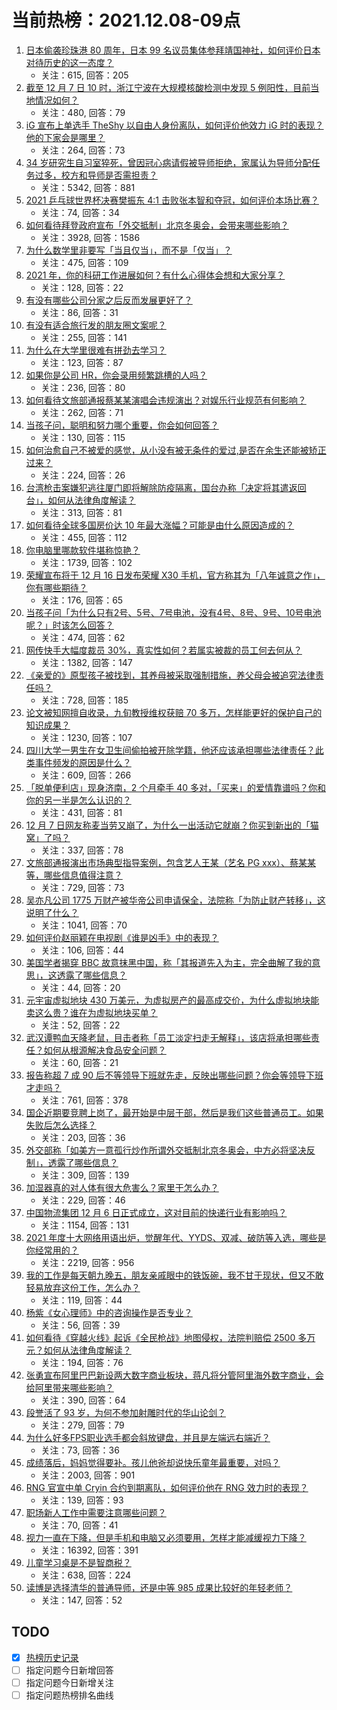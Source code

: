 # 当前热榜：2021.12.08-09点
1. [日本偷袭珍珠港 80 周年，日本 99 名议员集体参拜靖国神社，如何评价日本对待历史的这一态度？](https://www.zhihu.com/question/504347013)
    * 关注：615, 回答：205
2. [截至 12 月 7 日 10 时，浙江宁波在大规模核酸检测中发现 5 例阳性，目前当地情况如何？](https://www.zhihu.com/question/504266469)
    * 关注：480, 回答：79
3. [iG 宣布上单选手 TheShy 以自由人身份离队，如何评价他效力 iG 时的表现？他的下家会是哪里？](https://www.zhihu.com/question/504379238)
    * 关注：264, 回答：73
4. [34 岁研究生自习室猝死，曾因冠心病请假被导师拒绝，家属认为导师分配任务过多，校方和导师是否需担责？](https://www.zhihu.com/question/504048925)
    * 关注：5342, 回答：881
5. [2021 乒乓球世界杯决赛樊振东 4:1 击败张本智和夺冠，如何评价本场比赛？](https://www.zhihu.com/question/504396955)
    * 关注：74, 回答：34
6. [如何看待拜登政府宣布「外交抵制」北京冬奥会，会带来哪些影响？](https://www.zhihu.com/question/504201504)
    * 关注：3928, 回答：1586
7. [为什么数学里非要写「当且仅当」，而不是「仅当」？](https://www.zhihu.com/question/459697431)
    * 关注：475, 回答：109
8. [2021 年，你的科研工作进展如何？有什么心得体会想和大家分享？](https://www.zhihu.com/question/503013111)
    * 关注：128, 回答：22
9. [有没有哪些公司分家之后反而发展更好了？](https://www.zhihu.com/question/504276281)
    * 关注：86, 回答：31
10. [有没有适合旅行发的朋友圈文案呢？](https://www.zhihu.com/question/492222234)
    * 关注：255, 回答：141
11. [为什么在大学里很难有拼劲去学习？](https://www.zhihu.com/question/502403198)
    * 关注：123, 回答：87
12. [如果你是公司 HR，你会录用频繁跳槽的人吗？](https://www.zhihu.com/question/502575817)
    * 关注：236, 回答：80
13. [如何看待文旅部通报蔡某某演唱会违规演出？对娱乐行业规范有何影响？](https://www.zhihu.com/question/504269242)
    * 关注：262, 回答：71
14. [当孩子问，聪明和努力哪个重要，你会如何回答？](https://www.zhihu.com/question/499990819)
    * 关注：130, 回答：115
15. [如何治愈自己不被爱的感觉，从小没有被无条件的爱过,是否在余生还能被矫正过来？](https://www.zhihu.com/question/280786628)
    * 关注：224, 回答：26
16. [台湾枪击案嫌犯逃往厦门即将解除防疫隔离，国台办称「决定将其遣返回台」，如何从法律角度解读？](https://www.zhihu.com/question/504223064)
    * 关注：313, 回答：81
17. [如何看待全球多国房价达 10 年最大涨幅？可能是由什么原因造成的？](https://www.zhihu.com/question/503989182)
    * 关注：455, 回答：112
18. [你电脑里哪款软件堪称惊艳？](https://www.zhihu.com/question/479540012)
    * 关注：1739, 回答：102
19. [荣耀宣布将于 12 月 16 日发布荣耀 X30 手机，官方称其为「八年诚意之作」，你有哪些期待？](https://www.zhihu.com/question/504007464)
    * 关注：176, 回答：65
20. [当孩子问「为什么只有2号、5号、7号电池，没有4号、8号、9号、10号电池呢？」时该怎么回答？](https://www.zhihu.com/question/502782484)
    * 关注：474, 回答：62
21. [网传快手大幅度裁员 30%，真实性如何？若属实被裁的员工何去何从？](https://www.zhihu.com/question/504166618)
    * 关注：1382, 回答：147
22. [《亲爱的》原型孩子被找到，其养母被采取强制措施，养父母会被追究法律责任吗？](https://www.zhihu.com/question/504154834)
    * 关注：728, 回答：185
23. [论文被知网擅自收录，九旬教授维权获赔 70 多万，怎样能更好的保护自己的知识成果？](https://www.zhihu.com/question/504245783)
    * 关注：1230, 回答：107
24. [四川大学一男生在女卫生间偷拍被开除学籍，他还应该承担哪些法律责任？此类事件频发的原因是什么？](https://www.zhihu.com/question/504270218)
    * 关注：609, 回答：266
25. [「脱单便利店」现身济南，2 个月牵手 40 多对，「买来」的爱情靠谱吗？你和你的另一半是怎么认识的？](https://www.zhihu.com/question/504014433)
    * 关注：431, 回答：81
26. [12 月 7 日网友称麦当劳又崩了，为什么一出活动它就崩？你买到新出的「猫窝」了吗？](https://www.zhihu.com/question/504266751)
    * 关注：337, 回答：78
27. [文旅部通报演出市场典型指导案例，包含艺人王某（艺名 PG xxx）、蔡某某等，哪些信息值得注意？](https://www.zhihu.com/question/504254247)
    * 关注：729, 回答：73
28. [吴亦凡公司 1775 万财产被华帝公司申请保全，法院称「为防止财产转移」，这说明了什么？](https://www.zhihu.com/question/504106753)
    * 关注：1041, 回答：70
29. [如何评价赵丽颖在电视剧《谁是凶手》中的表现？](https://www.zhihu.com/question/503789249)
    * 关注：106, 回答：44
30. [美国学者揭穿 BBC 故意抹黑中国，称「其报道先入为主，完全曲解了我的意思」，这透露了哪些信息？](https://www.zhihu.com/question/504258842)
    * 关注：44, 回答：20
31. [元宇宙虚拟地块 430 万美元，为虚拟房产的最高成交价，为什么虚拟地块能卖这么贵？谁在为虚拟地块买单？](https://www.zhihu.com/question/504036931)
    * 关注：52, 回答：22
32. [武汉谭鸭血天降老鼠，目击者称「员工淡定扫走无解释」，该店将承担哪些责任？如何从根源解决食品安全问题？](https://www.zhihu.com/question/504130008)
    * 关注：60, 回答：21
33. [报告称超 7 成 90 后不等领导下班就先走，反映出哪些问题？你会等领导下班才走吗？](https://www.zhihu.com/question/504225263)
    * 关注：761, 回答：378
34. [国企近期要竞聘上岗了，最开始是中层干部，然后是我们这些普通员工。如果失败后怎么选择？](https://www.zhihu.com/question/500403049)
    * 关注：203, 回答：36
35. [外交部称「如美方一意孤行炒作所谓外交抵制北京冬奥会，中方必将坚决反制」，透露了哪些信息？](https://www.zhihu.com/question/504104487)
    * 关注：309, 回答：139
36. [加湿器真的对人体有很大危害么？家里干怎么办？](https://www.zhihu.com/question/22614858)
    * 关注：229, 回答：46
37. [中国物流集团 12 月 6 日正式成立，这对目前的快递行业有影响吗？](https://www.zhihu.com/question/504055257)
    * 关注：1154, 回答：131
38. [2021 年度十大网络用语出炉，觉醒年代、YYDS、双减、破防等入选，哪些是你经常用的？](https://www.zhihu.com/question/504158097)
    * 关注：2219, 回答：956
39. [我的工作是每天朝九晚五，朋友亲戚眼中的铁饭碗，我不甘于现状，但又不敢轻易放弃这份工作，怎么办？](https://www.zhihu.com/question/502278135)
    * 关注：119, 回答：44
40. [杨紫《女心理师》中的咨询操作是否专业？](https://www.zhihu.com/question/445559235)
    * 关注：56, 回答：39
41. [如何看待《穿越火线》起诉《全民枪战》地图侵权，法院判赔偿 2500 多万元？如何从法律角度解读？](https://www.zhihu.com/question/504203005)
    * 关注：194, 回答：76
42. [张勇宣布阿里巴巴新设两大数字商业板块，蒋凡将分管阿里海外数字商业，会给阿里带来哪些影响？](https://www.zhihu.com/question/503996324)
    * 关注：390, 回答：64
43. [段誉活了 93 岁，为何不参加射雕时代的华山论剑？](https://www.zhihu.com/question/501170943)
    * 关注：279, 回答：79
44. [为什么好多FPS职业选手都会斜放键盘，并且是左端远右端近？](https://www.zhihu.com/question/325867212)
    * 关注：73, 回答：36
45. [成绩落后，妈妈觉得要补。孩儿他爸却说快乐童年最重要，对吗？](https://www.zhihu.com/question/495974984)
    * 关注：2003, 回答：901
46. [RNG 官宣中单 Cryin 合约到期离队，如何评价他在 RNG 效力时的表现？](https://www.zhihu.com/question/504265394)
    * 关注：139, 回答：93
47. [职场新人工作中需要注意哪些问题？](https://www.zhihu.com/question/494942154)
    * 关注：70, 回答：41
48. [视力一直在下降，但是手机和电脑又必须要用，怎样才能减缓视力下降？](https://www.zhihu.com/question/29378502)
    * 关注：16392, 回答：391
49. [儿童学习桌是不是智商税？](https://www.zhihu.com/question/305568353)
    * 关注：638, 回答：224
50. [读博是选择清华的普通导师，还是中等 985 成果比较好的年轻老师？](https://www.zhihu.com/question/500721302)
    * 关注：147, 回答：52
## TODO
* [x] [热榜历史记录](hot_history/AllHot.md)
* [ ] 指定问题今日新增回答
* [ ] 指定问题今日新增关注
* [ ] 指定问题热榜排名曲线
